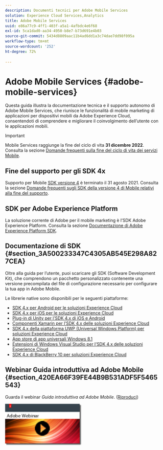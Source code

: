 ```yaml
---
description: Documenti tecnici per Adobe Mobile Services
solution: Experience Cloud Services,Analytics
title: Adobe Mobile Services
uuid: e86a77c9-4ff1-403f-a5a1-4afbdc4e6f68
exl-id: 5ca1dad0-aa34-4950-b8e7-b73d691e4b03
source-git-commit: 5434d8809aac11b4ad6dd1a3c74dae7dd98f095a
workflow-type: tm+mt
source-wordcount: '252'
ht-degree: 72%

---
```


# Adobe Mobile Services {#adobe-mobile-services}

Questa guida illustra la documentazione tecnica e il supporto autonomo di Adobe Mobile Services, che riunisce le funzionalità di mobile marketing di applicazioni per dispositivi mobili da Adobe Experience Cloud, consentendoti di comprendere e migliorare il coinvolgimento dell’utente con le applicazioni mobili.

>[!IMPORTANT]
>
>Mobile Services raggiunge la fine del ciclo di vita **31 dicembre 2022**. Consulta la sezione [Domande frequenti sulla fine del ciclo di vita dei servizi Mobile](eol.md).

## Fine del supporto per gli SDK 4x

Supporto per Mobile [SDK versione 4](https://github.com/Adobe-Marketing-Cloud/mobile-services) è terminato il 31 agosto 2021. Consulta la sezione [Domande frequenti sugli SDK della versione 4 di Mobile relativi alla fine del supporto](https://aep-sdks.gitbook.io/docs/version-4-sdk-end-of-support-faq).

## SDK per Adobe Experience Platform

La soluzione corrente di Adobe per il mobile marketing è l’SDK Adobe Experience Platform. Consulta la sezione [Documentazione di Adobe Experience Platform SDK](https://aep-sdks.gitbook.io/docs/).

## Documentazione di SDK {#section_3A500233347C4305AB545E298A827CEA}

Oltre alla guida per l’utente, puoi scaricare gli SDK (Software Development Kit), che comprendono un pacchetto personalizzato contenente una versione precompilata del file di configurazione necessario per configurare la tua app in Adobe Mobile.

Le librerie native sono disponibili per le seguenti piattaforme:

* [SDK 4.x per Android per le soluzioni Experience Cloud](/help/android/overview.md)
* [SDK 4.x per iOS per le soluzioni Experience Cloud](/help/ios/overview.md)
* [Plug-in di Unity per l’SDK 4.x di iOS e Android](/help/unity/get-started.md)
* [Componenti Xamarin per l’SDK 4.x delle soluzioni Experience Cloud](/help/xamarin/get-started.md)
* [SDK 4.x della piattaforma UWP (Universal Windows Platform) per soluzioni Experience Cloud](/help/universal-windows/overview.md)
* [App store di app universali Windows 8.1](/help/windows-appstore/overview.md)
* [Estensioni di Windows Visual Studio per l’SDK 4.x delle soluzioni Experience Cloud](/help/windows-appstore/extensions/win-vse-4x.md)
* [SDK 4.x di BlackBerry 10 per soluzioni Experience Cloud](/help/blackberry/overview.md)

## Webinar Guida introduttiva ad Adobe Mobile {#section_420EA66F39FE44B9B531ADF5F5465543}

Guarda il webinar *Guida introduttiva ad Adobe Mobile*. ([Riproduci](https://adobe.ly/PsxCFn))

[![Collega immagine](assets/webinar.png)](https://adobe.ly/PsxCFn)
